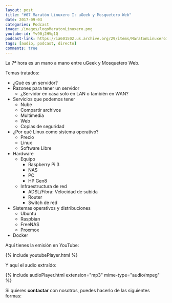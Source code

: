 ```yaml
---
layout: post
title: "#07 Maratón Linuxero I: uGeek y Mosquetero Web"
date: 2017-09-03
categories: Podcast
image: /images/logoMaratonLinuxero.png
youtube-id: Yv90j2HVg1Q
podcast-link: https://ia601502.us.archive.org/29/items/MaratonLinuxero7UgeekYMosqueteroWeb/Marat%C3%B3n%20Linuxero%207%20Ugeek%20y%20Mosquetero%20Web
tags: [audio, podcast, directo]
comments: true
---
```

La 7ª hora es un mano a mano entre uGeek y Mosquetero Web.

Temas tratados:
* ¿Qué es un servidor?
* Razones para tener un servidor
	* ¿Servidor en casa solo en LAN o también en WAN?
* Servicios que podemos tener
	* Nube
	* Compartir archivos
	* Multimedia
	* Web
	* Copias de seguridad
* ¿Por qué Linux como sistema operativo?
	* Precio
	* Linux
	* Software Libre
* Hardware
	* Equipo
		* Raspberry Pi 3
		* NAS
		* PC
		* HP Gen8
	* Infraestructura de red
		* ADSL/Fibra: Velocidad de subida
		* Router
		* Switch de red
* Sistemas operativos y distribuciones
	* Ubuntu
	* Raspbian
	* FreeNAS
	* Proxmox
* Docker

Aquí tienes la emisión en YouTube:

{% include youtubePlayer.html %}

Y aquí el audio extraído:

{% include audioPlayer.html extension="mp3" mime-type="audio/mpeg" %}


Si quieres **contactar** con nosotros, puedes hacerlo de las siguientes formas:
